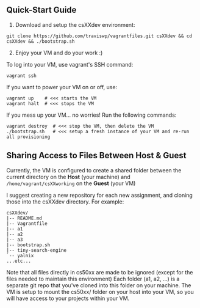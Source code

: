 ## Quick-Start Guide

1. Download and setup the csXXdev environment:

```
git clone https://github.com/traviswp/vagrantfiles.git csXXdev && cd csXXdev && ./bootstrap.sh
```

2. Enjoy your VM and do your work :)

To log into your VM, use vagrant's SSH command:

```
vagrant ssh
```

If you want to power your VM on or off, use:

```
vagrant up    # <<< starts the VM
vagrant halt  # <<< stops the VM
```

If you mess up your VM... no worries! Run the following commands:

```
vagrant destroy  # <<< stop the VM, then delete the VM
./bootstrap.sh   # <<< setup a fresh instance of your VM and re-run all provisioning
```

## Sharing Access to Files Between Host & Guest

Currently, the VM is configured to create a shared folder between 
the current directory on the **Host** (your machine) 
and `/home/vagrant/csXXworking` on the **Guest** (your VM)

I suggest creating a new repository for each new assignment, and cloning those into the csXXdev directory. 
For example: 


```
csXXdev/
|-- README.md
|-- Vagrantfile
|-- a1
|-- a2
|-- a3
|-- bootstrap.sh
|-- tiny-search-engine
`-- yalnix
...etc...
```

Note that all files directly in cs50xx are made to be ignored (except for the files needed to maintain this environment)
Each folder (a1, a2, ...) is a separate git repo that you've cloned into this folder on your machine. 
The VM is setup to mount the cs50xx/ folder on your host into your VM, so you will have access to your projects within your VM.